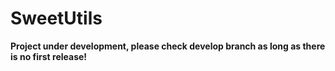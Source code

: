 # SweetUtils

**Project under development, please check develop branch as long as there is no first release!**
